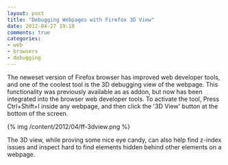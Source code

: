 ```yaml
---
layout: post
title: "Debugging Webpages with Firefox 3D View"
date: 2012-04-27 19:10
comments: true
categories:
- web
- browsers
- debugging 
---
```


The neweset version of Firefox browser has improved web developer tools, and one of the coolest tool is the 3D debugging view of the webpage. This functionality was previously available as as addon, but now has been integrated into the browser web developer tools. To activate the tool, Press Ctrl+Shift+I inside any webpage, and then click the '3D View' button at the bottom of the screen.
<!--more-->
{% img /content/2012/04/ff-3dview.png %}

The 3D view, while proving some nice eye candy, can also help find z-index issues and inspect hard to find elements hidden behind other elements on a webpage. 

